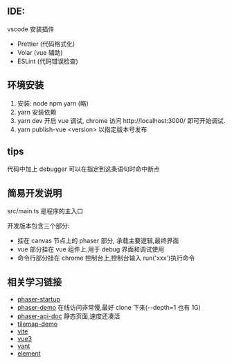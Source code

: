 ## IDE:

vscode 安装插件

- Prettier (代码格式化)
- Volar (vue 辅助)
- ESLint (代码错误检查)

## 环境安装

1. 安装: node npm yarn (略)
2. yarn 安装依赖
3. yarn dev 开启 vue 调试, chrome 访问 http://localhost:3000/ 即可开始调试.
4. yarn publish-vue \<version\> 以指定版本号发布

## tips

代码中加上 debugger 可以在指定到这条语句时命中断点

## 简易开发说明

src/main.ts 是程序的主入口

开发版本包含三个部分:

- 挂在 canvas 节点上的 phaser 部分, 承载主要逻辑,最终界面
- vue 部分挂在 vue 组件上,用于 debug 界面和调试使用
- 命令行部分挂在 chrome 控制台上,控制台输入 run('xxx')执行命令

## 相关学习链接

- [phaser-startup](http://phaser.io/tutorials/making-your-first-phaser-3-game-chinese)
- [phaser-demo](https://github.com/photonstorm/phaser3-examples) 在线访问非常慢,最好 clone 下来(--depth=1 也有 1G)
- [phaser-api-doc](https://photonstorm.github.io/phaser3-docs/index.html) 静态页面,速度还凑活
- [tilemap-demo](https://blog.ourcade.co/posts/2020/phaser3-mrpas-fov-field-of-view-algorithm-roguelike-dungeon-crawler/)
- [vite](https://vitejs.cn/guide/)
- [vue3](https://v3.cn.vuejs.org/guide/introduction.html)
- [vant](https://vant-contrib.gitee.io/vant/v3/#/zh-CN)
- [element](https://element-plus.gitee.io/zh-CN/)
